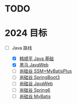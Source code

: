 # TODO

# 2024 目标

- [ ] Java 路线

  - [x] [韩顺平 Java 基础](https://www.bilibili.com/video/BV1fh411y7R8/)
  - [x] [黑马 JavaWeb](https://www.bilibili.com/video/BV1m84y1w7Tb)
  - [ ] [尚硅谷 SSM+MyBatisPlus](https://www.bilibili.com/video/BV1AP411s7D7/?spm_id_from=333.788.video.desc.click&vd_source=4cc541a67a2a414747f36ceb41d15b61)
  - [ ] [尚硅谷 SpringBoot3](www.bilibili.com/video/BV1Es4y1q7Bf/)
  - [ ] [尚硅谷 JavaWeb](www.bilibili.com/video/BV1UN411x7xe/)
  - [ ] [尚硅谷 Spring6](www.bilibili.com/video/BV1kR4y1b7Qc/)
  - [ ] [尚硅谷 MyBatis](www.bilibili.com/video/av894307478/)
